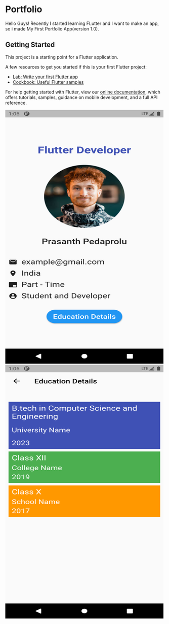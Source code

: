 # Portfolio

Hello Guys!
Recently I started learning FLutter and I want to make an app, so i made My First Portfolio App(version 1.0).

## Getting Started

This project is a starting point for a Flutter application.

A few resources to get you started if this is your first Flutter project:

- [Lab: Write your first Flutter app](https://flutter.dev/docs/get-started/codelab)
- [Cookbook: Useful Flutter samples](https://flutter.dev/docs/cookbook)

For help getting started with Flutter, view our
[online documentation](https://flutter.dev/docs), which offers tutorials,
samples, guidance on mobile development, and a full API reference.

<img src="Screenshot_1622921789.png" width="500" height="800"> <img src="Screenshot_1622921794.png" width="500" height="800">

